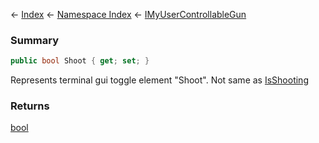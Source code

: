 ← [Index](Api-Index) ← [Namespace Index](Namespace-Index) ← [IMyUserControllableGun](Sandbox.ModAPI.Ingame.IMyUserControllableGun)

### Summary

```csharp
public bool Shoot { get; set; }
```

Represents terminal gui toggle element "Shoot". Not same as [IsShooting](Sandbox.ModAPI.Ingame.IMyUserControllableGun.IsShooting) 

### Returns

[bool](https://docs.microsoft.com/en-us/dotnet/api/System.Boolean?view=netframework-4.6)


